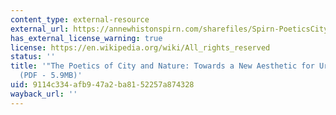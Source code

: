 ```yaml
---
content_type: external-resource
external_url: https://annewhistonspirn.com/sharefiles/Spirn-PoeticsCityNature-1988.pdf
has_external_license_warning: true
license: https://en.wikipedia.org/wiki/All_rights_reserved
status: ''
title: '"The Poetics of City and Nature: Towards a New Aesthetic for Urban Design."
  (PDF - 5.9MB)'
uid: 9114c334-afb9-47a2-ba81-52257a874328
wayback_url: ''
---
```


